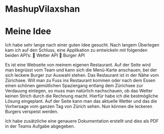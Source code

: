 # MashupVilaxshan

# Meine Idee

Ich habe sehr lange nach einer guten Idee gesucht. Nach langem Überlegen kam ich auf den Schluss, eine Applikation zu entwickeln mit folgenden beiden API’s:
	Wetter API
	Burger API

Es ist eine Webseite von meinem eigenen Restaurant. Auf der Seite wird man begrüsst vom Team und kann sich die Menü-Karte anschauen, bei der sich leckere Burger zur Auswahl stehen. Das Restaurant ist in der Nähe vom Zürichsee. Will man zu Fuss ins Restaurant kommen oder nach dem Essen einen schönen gemütlichen Spaziergang entlang dem Zürichsee zur Verdauung einlegen, so muss man natürlich nachschauen, ob das Wetter keinen Strich durch die Rechnung macht.
Hierfür habe ich die bestmögliche Lösung eingeplant.
Auf der Seite kann man das aktuelle Wetter und das die Vorhersage vom ganzen Tag von Zürich sehen.
Nun können die leckeren Burgers verspeist werden.


Ich habe zusätzliche eine genauere Dokumentation erstellt und dies als PDF in der Teams Aufgabe abgegeben.
